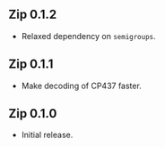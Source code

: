 ## Zip 0.1.2

* Relaxed dependency on `semigroups`.

## Zip 0.1.1

* Make decoding of CP437 faster.

## Zip 0.1.0

* Initial release.
